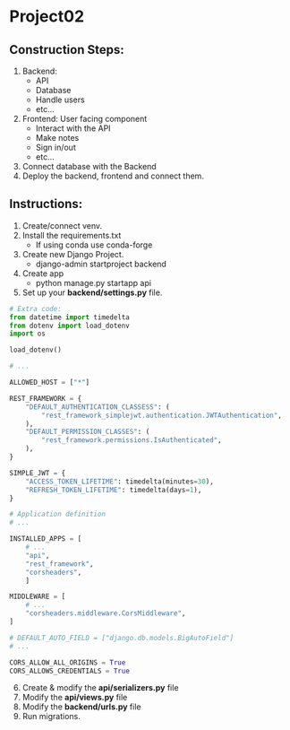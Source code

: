 # Project02

## Construction Steps:

1. Backend:
   - API
   - Database
   - Handle users
   - etc...
2. Frontend: User facing component
   - Interact with the API
   - Make notes
   - Sign in/out
   - etc...
3. Connect database with the Backend
4. Deploy the backend, frontend and connect them.

## Instructions:

1. Create/connect venv.
2. Install the requirements.txt
   - If using conda use conda-forge
3. Create new Django Project.
   - django-admin startproject backend
4. Create app
   - python manage.py startapp api
5. Set up your **backend/settings.py** file.

```python
# Extra code:
from datetime import timedelta
from dotenv import load_dotenv
import os

load_dotenv()

# ...

ALLOWED_HOST = ["*"]

REST_FRAMEWORK = {
    "DEFAULT_AUTHENTICATION_CLASSESS": (
        "rest_framework_simplejwt.authentication.JWTAuthentication",
    ),
    "DEFAULT_PERMISSION_CLASSES": (
        "rest_framework.permissions.IsAuthenticated",
    ),
}

SIMPLE_JWT = {
    "ACCESS_TOKEN_LIFETIME": timedelta(minutes=30),
    "REFRESH_TOKEN_LIFETIME": timedelta(days=1),
}

# Application definition
# ...

INSTALLED_APPS = [
    # ...
    "api",
    "rest_framework",
    "corsheaders",
    ]

MIDDLEWARE = [
    # ...
    "corsheaders.middleware.CorsMiddleware",
]

# DEFAULT_AUTO_FIELD = ["django.db.models.BigAutoField"]
# ...

CORS_ALLOW_ALL_ORIGINS = True
CORS_ALLOWS_CREDENTIALS = True
```

6. Create & modify the **api/serializers.py** file
7. Modify the **api/views.py** file
8. Modify the **backend/urls.py** file
9. Run migrations.
